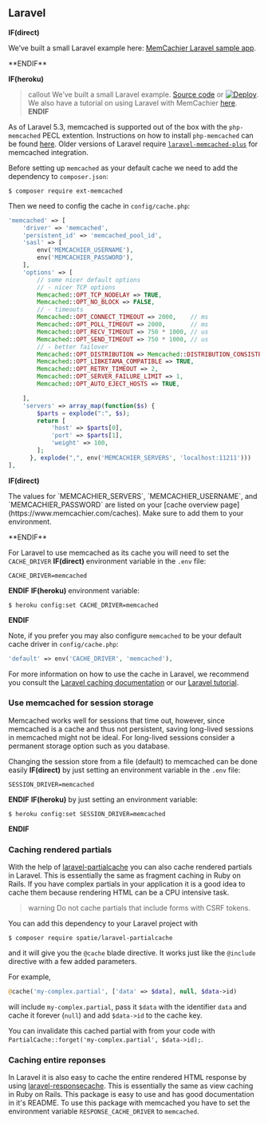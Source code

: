
## Laravel

**IF(direct)**
<p class="alert alert-info">
We’ve built a small Laravel example here:
<a href="https://github.com/memcachier/examples-laravel-heroku">MemCachier Laravel sample app</a>.
</p>
**ENDIF**

**IF(heroku)**
>callout
>We’ve built a small Laravel example.
><a class="github-source-code" href="http://github.com/memcachier/examples-laravel-heroku">Source code</a> or
>[![Deploy](https://www.herokucdn.com/deploy/button.png)](https://heroku.com/deploy?template=http://github.com/memcachier/examples-laravel-heroku).
><br>
>We also have a tutorial on using Laravel with MemCachier
>[here](https://devcenter.heroku.com/articles/laravel-memcache).
**ENDIF**

As of Laravel 5.3, memcached is supported out of the box with the `php-memcached`
PECL extention. Instructions on how to install `php-memcached` can be found
[here](#php). Older versions of Laravel require
[`laravel-memcached-plus`](https://github.com/b3it/laravel-memcached-plus) for
memcached integration.

Before setting up `memcached` as your default cache we need to add the
dependency to `composer.json`:

```term
$ composer require ext-memcached
```

Then we need to config the cache in `config/cache.php`:

```php
'memcached' => [
    'driver' => 'memcached',
    'persistent_id' => 'memcached_pool_id',
    'sasl' => [
        env('MEMCACHIER_USERNAME'),
        env('MEMCACHIER_PASSWORD'),
    ],
    'options' => [
        // some nicer default options
        // - nicer TCP options
        Memcached::OPT_TCP_NODELAY => TRUE,
        Memcached::OPT_NO_BLOCK => FALSE,
        // - timeouts
        Memcached::OPT_CONNECT_TIMEOUT => 2000,    // ms
        Memcached::OPT_POLL_TIMEOUT => 2000,       // ms
        Memcached::OPT_RECV_TIMEOUT => 750 * 1000, // us
        Memcached::OPT_SEND_TIMEOUT => 750 * 1000, // us
        // - better failover
        Memcached::OPT_DISTRIBUTION => Memcached::DISTRIBUTION_CONSISTENT,
        Memcached::OPT_LIBKETAMA_COMPATIBLE => TRUE,
        Memcached::OPT_RETRY_TIMEOUT => 2,
        Memcached::OPT_SERVER_FAILURE_LIMIT => 1,
        Memcached::OPT_AUTO_EJECT_HOSTS => TRUE,

    ],
    'servers' => array_map(function($s) {
        $parts = explode(":", $s);
        return [
            'host' => $parts[0],
            'port' => $parts[1],
            'weight' => 100,
        ];
      }, explode(",", env('MEMCACHIER_SERVERS', 'localhost:11211')))
],
```
**IF(direct)**
<p class="alert alert-info">
The values for `MEMCACHIER_SERVERS`, `MEMCACHIER_USERNAME`, and
`MEMCACHIER_PASSWORD` are listed on your
[cache overview page](https://www.memcachier.com/caches). Make sure to add them
to your environment.
</p>
**ENDIF**

For Laravel to use memcached as its cache you will need to set the `CACHE_DRIVER`
**IF(direct)**
environment variable in the `.env` file:

```
CACHE_DRIVER=memcached
```
**ENDIF**
**IF(heroku)**
environment variable:

```term
$ heroku config:set CACHE_DRIVER=memcached
```
**ENDIF**

Note, if you prefer you may also configure `memcached` to be your default cache
driver in `config/cache.php`:

```php
'default' => env('CACHE_DRIVER', 'memcached'),
```

For more information on how to use the cache in Laravel, we recommend you consult
the [Laravel caching documentation](https://laravel.com/docs/5.6/cache) or our
[Laravel tutorial](https://devcenter.heroku.com/articles/laravel-memcache).

### Use memcached for session storage

Memcached works well for sessions that time out, however,
since memcached is a cache and thus not persistent, saving long-lived
sessions in memcached might not be ideal. For long-lived sessions consider a
permanent storage option such as you database.

Changing the session store from a file (default) to memcached can be done easily
**IF(direct)**
by just setting an environment variable in the `.env` file:

```
SESSION_DRIVER=memcached
```
**ENDIF**
**IF(heroku)**
by just setting an environment variable:

```term
$ heroku config:set SESSION_DRIVER=memcached
```
**ENDIF**

### Caching rendered partials

With the help of
[laravel-partialcache](https://github.com/spatie/laravel-partialcache) you can
also cache rendered partials in Laravel. This is essentially the same as
fragment caching in Ruby on Rails. If you have complex partials in your
application it is a good idea to cache them because rendering HTML can be a
CPU intensive task.

> warning
> Do not cache partials that include forms with CSRF tokens.

You can add this dependency to your Laravel project with

```term
$ composer require spatie/laravel-partialcache
```

and it will give you the `@cache` blade directive. It works just like the
`@include` directive with a few added parameters.

For example,

```php
@cache('my-complex.partial', ['data' => $data], null, $data->id)
```

will include `my-complex.partial`, pass it `$data` with the identifier `data`
and cache it forever (`null`) and add `$data->id` to the cache key.

You can invalidate this cached partial with from your code with
`PartialCache::forget('my-complex.partial', $data->id);`.

### Caching entire reponses

In Laravel it is also easy to cache the entire rendered HTML response by using
[laravel-responsecache](https://github.com/spatie/laravel-responsecache). This
is essentially the same as view caching in Ruby on Rails. This package is easy
to use and has good documentation in it's README. To use this package with
memcached you have to set the environment variable `RESPONSE_CACHE_DRIVER` to
`memcached`.
